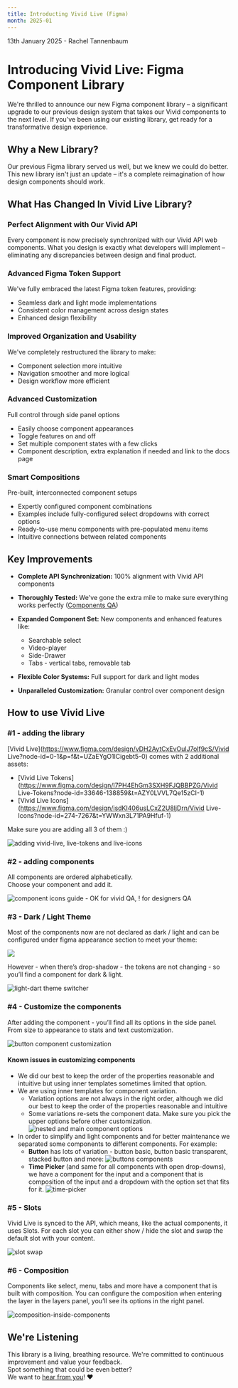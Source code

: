 ```yaml
---
title: Introducting Vivid Live (Figma)
month: 2025-01
---
```


13th January 2025 - Rachel Tannenbaum

# Introducing Vivid Live: Figma Component Library

We're thrilled to announce our new Figma component library – a significant upgrade to our previous design system that takes our Vivid components to the next level. If you've been using our existing library, get ready for a transformative design experience.

## Why a New Library?

Our previous Figma library served us well, but we knew we could do better. This new library isn't just an update – it's a complete reimagination of how design components should work.

## What Has Changed In Vivid Live Library?

### Perfect Alignment with Our Vivid API

Every component is now precisely synchronized with our Vivid API web components. What you design is exactly what developers will implement – eliminating any discrepancies between design and final product.

### Advanced Figma Token Support

We've fully embraced the latest Figma token features, providing:

- Seamless dark and light mode implementations
- Consistent color management across design states
- Enhanced design flexibility

### Improved Organization and Usability

We've completely restructured the library to make:

- Component selection more intuitive
- Navigation smoother and more logical
- Design workflow more efficient

### Advanced Customization

Full control through side panel options

- Easily choose component appearances
- Toggle features on and off
- Set multiple component states with a few clicks
- Component description, extra explanation if needed and link to the docs page

### Smart Compositions

Pre-built, interconnected component setups

- Expertly configured component combinations
- Examples include fully-configured select dropdowns with correct options
- Ready-to-use menu components with pre-populated menu items
- Intuitive connections between related components

## Key Improvements

- **Complete API Synchronization:** 100% alignment with Vivid API components
- **Thoroughly Tested:** We've gone the extra mile to make sure everything works perfectly ([Components QA](https://docs.google.com/spreadsheets/d/1-R6p9tJa6agJRDUkpfDNZ8kS4bXjfm7YcVZY4KoZAqg/edit?gid=0#gid=0))
- **Expanded Component Set:** New components and enhanced features like:

  - Searchable select
  - Video-player
  - Side-Drawer
  - Tabs - vertical tabs, removable tab

- **Flexible Color Systems:** Full support for dark and light modes
- **Unparalleled Customization:** Granular control over component design

## How to use Vivid Live

### #1 - adding the library

[Vivid Live](https://www.figma.com/design/vDH2AytCxEvOulJ7olf9cS/Vivid Live?node-id=0-1&p=f&t=UZaEYgO1lCigebt5-0) comes with 2 additional assets:

- [Vivid Live Tokens](https://www.figma.com/design/l7PH4EhGm3SXH9FJQBBPZG/Vivid Live-Tokens?node-id=33646-138859&t=AZY0LVVL7Qe15zCI-1)
- [Vivid Live Icons](https://www.figma.com/design/isdKI406usLCxZ2U8ljDrn/Vivid Live-Icons?node-id=274-7267&t=YWWxn3L71PA9Hfuf-1)

Make sure you are adding all 3 of them :)

![adding vivid-live, live-tokens and live-icons](../../../../assets/images/blog-images/add-components.png)

### #2 - adding components

All components are ordered alphabetically.  
Choose your component and add it.

![component icons guide - OK for vivid QA, ! for designers QA](../../../../assets/images/blog-images/components-icon.png)

### #3 - Dark / Light Theme

Most of the components now are not declared as dark / light and can be configured under figma appearance section to meet your theme:

![](../../../../assets/images/blog-images/dark-light-switch.png)

However - when there’s drop-shadow - the tokens are not changing - so you’ll find a component for dark & light.

![light-dart theme switcher](../../../../assets/images/blog-images/dark-and-light-variations.png)

### #4 - Customize the components

After adding the component - you’ll find all its options in the side panel.  
From size to appearance to stats and text customization.

![button component customization](../../../../assets/images/blog-images/customize-button.png)

#### Known issues in customizing components

- We did our best to keep the order of the properties reasonable and intuitive but using inner templates sometimes limited that option.
- We are using inner templates for component variation.
  - Variation options are not always in the right order, although we did our best to keep the order of the properties reasonable and intuitive
  - Some variations re-sets the component data. Make sure you pick the upper options before other customization.
    ![nested and main component options](../../../../assets/images/blog-images/nested-options.png)
- In order to simplify and light components and for better maintenance we separated some components to different components. For example:
  - **Button** has lots of variation - button basic, button basic transparent, stacked button and more:
    ![buttons components](../../../../assets/images/blog-images/buttons-components.png)
  - **Time Picker** (and same for all components with open drop-downs), we have a component for the input and a component that is composition of the input and a dropdown with the option set that fits for it.
    ![time-picker](../../../../assets/images/blog-images/time-picker.png)

### #5 - Slots

Vivid Live is synced to the API, which means, like the actual components, it uses Slots.
For each slot you can either show / hide the slot and swap the default slot with your content.

![slot swap](../../../../assets/images/blog-images/slot-swap.png)

### #6 - Composition

Components like select, menu, tabs and more have a component that is built with composition.
You can configure the composition when entering the layer in the layers panel, you’ll see its options in the right panel.

![composition-inside-components](../../../../assets/images/blog-images/composition-inside-components.png)

## We're Listening

This library is a living, breathing resource. We're committed to continuous improvement and value your feedback.  
Spot something that could be even better?  
We want to [hear from you](https://vonage.enterprise.slack.com/archives/G0169E0RF6K)!
❤
